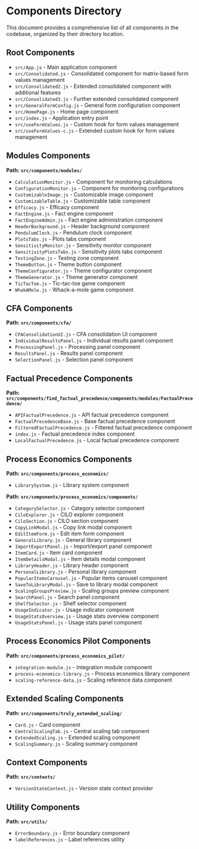 # Components Directory

This document provides a comprehensive list of all components in the codebase, organized by their directory location.

## Root Components

- `src/App.js` - Main application component
- `src/Consolidated.js` - Consolidated component for matrix-based form values management
- `src/Consolidated2.js` - Extended consolidated component with additional features
- `src/Consolidated3.js` - Further extended consolidated component
- `src/GeneralFormConfig.js` - General form configuration component
- `src/HomePage.js` - Home page component
- `src/index.js` - Application entry point
- `src/useFormValues.js` - Custom hook for form values management
- `src/useFormValues-c.js` - Extended custom hook for form values management

## Modules Components

**Path: `src/components/modules/`**

- `CalculationMonitor.js` - Component for monitoring calculations
- `ConfigurationMonitor.js` - Component for monitoring configurations
- `CustomizableImage.js` - Customizable image component
- `CustomizableTable.js` - Customizable table component
- `Efficacy.js` - Efficacy component
- `FactEngine.js` - Fact engine component
- `FactEngineAdmin.js` - Fact engine administration component
- `HeaderBackground.js` - Header background component
- `PendulumClock.js` - Pendulum clock component
- `PlotsTabs.js` - Plots tabs component
- `SensitivityMonitor.js` - Sensitivity monitor component
- `SensitivityPlotsTabs.js` - Sensitivity plots tabs component
- `TestingZone.js` - Testing zone component
- `ThemeButton.js` - Theme button component
- `ThemeConfigurator.js` - Theme configurator component
- `ThemeGenerator.js` - Theme generator component
- `TicTacToe.js` - Tic-tac-toe game component
- `WhakAMole.js` - Whack-a-mole game component

## CFA Components

**Path: `src/components/cfa/`**

- `CFAConsolidationUI.js` - CFA consolidation UI component
- `IndividualResultsPanel.js` - Individual results panel component
- `ProcessingPanel.js` - Processing panel component
- `ResultsPanel.js` - Results panel component
- `SelectionPanel.js` - Selection panel component

## Factual Precedence Components

**Path: `src/components/find_factual_precedence/components/modules/FactualPrecedence/`**

- `APIFactualPrecedence.js` - API factual precedence component
- `FactualPrecedenceBase.js` - Base factual precedence component
- `FilteredFactualPrecedence.js` - Filtered factual precedence component
- `index.js` - Factual precedence index component
- `LocalFactualPrecedence.js` - Local factual precedence component

## Process Economics Components

**Path: `src/components/process_economics/`**

- `LibrarySystem.js` - Library system component

**Path: `src/components/process_economics/components/`**

- `CategorySelector.js` - Category selector component
- `CiloExplorer.js` - CILO explorer component
- `CiloSection.js` - CILO section component
- `CopyLinkModal.js` - Copy link modal component
- `EditItemForm.js` - Edit item form component
- `GeneralLibrary.js` - General library component
- `ImportExportPanel.js` - Import/export panel component
- `ItemCard.js` - Item card component
- `ItemDetailsModal.js` - Item details modal component
- `LibraryHeader.js` - Library header component
- `PersonalLibrary.js` - Personal library component
- `PopularItemsCarousel.js` - Popular items carousel component
- `SaveToLibraryModal.js` - Save to library modal component
- `ScalingGroupsPreview.js` - Scaling groups preview component
- `SearchPanel.js` - Search panel component
- `ShelfSelector.js` - Shelf selector component
- `UsageIndicator.js` - Usage indicator component
- `UsageStatsOverview.js` - Usage stats overview component
- `UsageStatsPanel.js` - Usage stats panel component

## Process Economics Pilot Components

**Path: `src/components/process_economics_pilot/`**

- `integration-module.js` - Integration module component
- `process-economics-library.js` - Process economics library component
- `scaling-reference-data.js` - Scaling reference data component

## Extended Scaling Components

**Path: `src/components/truly_extended_scaling/`**

- `Card.js` - Card component
- `CentralScalingTab.js` - Central scaling tab component
- `ExtendedScaling.js` - Extended scaling component
- `ScalingSummary.js` - Scaling summary component

## Context Components

**Path: `src/contexts/`**

- `VersionStateContext.js` - Version state context provider

## Utility Components

**Path: `src/utils/`**

- `ErrorBoundary.js` - Error boundary component
- `labelReferences.js` - Label references utility